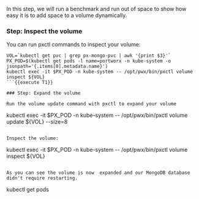 In this step, we will run a benchmark and run out of space to show how easy it is to add space to a volume dynamically.

### Step: Inspect the volume

You can run pxctl commands to inspect your volume:
```
VOL=`kubectl get pvc | grep px-mongo-pvc | awk '{print $3}'`
PX_POD=$(kubectl get pods -l name=portworx -n kube-system -o jsonpath='{.items[0].metadata.name}')
kubectl exec -it $PX_POD -n kube-system -- /opt/pwx/bin/pxctl volume inspect ${VOL}
```{{execute T1}}

### Step: Expand the volume

Run the volume update command with pxctl to expand your volume
```
kubectl exec -it $PX_POD -n kube-system -- /opt/pwx/bin/pxctl volume update ${VOL} --size=8
```{{execute T1}}

Inspect the volume:
```
kubectl exec -it $PX_POD -n kube-system -- /opt/pwx/bin/pxctl volume inspect ${VOL}
```{{execute T1}}

As you can see the volume is now  expanded and our MongoDB database didn't require restarting.
```
kubectl get pods
```{{execute T1}}
